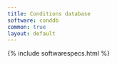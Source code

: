 ```yaml
---
title: Conditions database
software: conddb
common: true
layout: default
---
```


{% include softwarespecs.html %}
